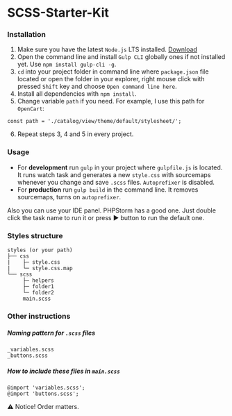 # SCSS-Starter-Kit

### Installation
1. Make sure you have the latest `Node.js` LTS installed. [Download](https://nodejs.org/en/download/)
2. Open the command line and install `Gulp CLI` globally ones if not installed yet. Use `npm install gulp-cli -g`.
3. `cd` into your project folder in command line where `package.json` file located or open the folder in your explorer, right mouse click with pressed `Shift` key and choose `Open command line here`.
4. Install all dependencies with `npm install`.
5. Change variable `path` if you need. For example, I use this path for `OpenCart`:
```
const path = './catalog/view/theme/default/stylesheet/';
```
6. Repeat steps 3, 4 and 5 in every project.

### Usage
* For **development** run `gulp` in your project where `gulpfile.js` is located. It runs watch task and generates a new `style.css` with sourcemaps whenever you change and save `.scss` files. `Autoprefixer` is disabled.
* For **production** run `gulp build` in the command line. It removes sourcemaps, turns on `autoprefixer`.

Also you can use your IDE panel. PHPStorm has a good one. Just double click the task name to run it or press :arrow_forward: button to run the default one.

### Styles structure
```
styles (or your path)
├── css
|    ├─ style.css
|    └─ style.css.map
└── scss
     ├─ helpers
     ├─ folder1
     └─ folder2
     main.scss

```

### Other instructions
##### Naming pattern for `.scss` files
```
_variables.scss
_buttons.scss
```

##### How to include these files in `main.scss`
```
@import 'variables.scss';
@import 'buttons.scss';
```

:warning: Notice! Order matters.
